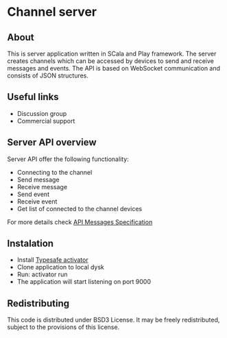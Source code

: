 # Channel server

## About
This is server application written in SCala and Play framework. 
The server creates channels which can be accessed by devices to send and receive messages and events.
The API is based on WebSocket communication and consists of JSON structures.

## Useful links

* Discussion group
* Commercial support

## Server API overview
Server API offer the following functionality:
* Connecting to the channel
* Send message
* Receive message
* Send event
* Receive event
* Get list of connected to the channel devices

For more details check [API Messages Specification](doc/API.md)


## Instalation
* Install [Typesafe activator](http://www.playframework.com/download)
* Clone application to local dysk
* Run: activator run
* The application will start listening on port 9000


## Redistributing
This code is distributed under BSD3 License. It may be freely redistributed, subject to the provisions of this license.
